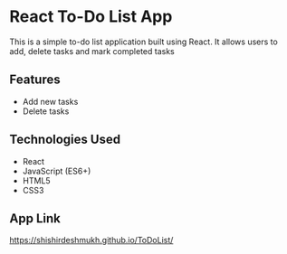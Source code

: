 # React To-Do List App

This is a simple to-do list application built using React. It allows users to add,   delete tasks and mark completed tasks

## Features

- Add new tasks
- Delete tasks

## Technologies Used

- React
- JavaScript (ES6+)
- HTML5
- CSS3


## App Link
https://shishirdeshmukh.github.io/ToDoList/
